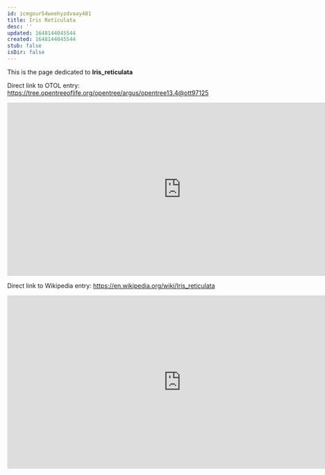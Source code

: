 ```yaml
---
id: icmgour54weehyzdvaay481
title: Iris Reticulata
desc: ''
updated: 1648144045544
created: 1648144045544
stub: false
isDir: false
---
```

This is the page dedicated to **Iris_reticulata**


Direct link to OTOL entry: https://tree.opentreeoflife.org/opentree/argus/opentree13.4@ott97125



<html>
    <body>
    <iframe src="https://tree.opentreeoflife.org/opentree/argus/opentree13.4@ott97125"
    width="800" height="400" frameborder="0" allowfullscreen> </iframe>
    </body>
</html>
    


Direct link to Wikipedia entry: https://en.wikipedia.org/wiki/Iris_reticulata



<html>
    <body>
    <iframe src="https://en.wikipedia.org/wiki/Iris_reticulata"
    width="800" height="400" frameborder="0" allowfullscreen> </iframe>
    </body>
</html>
    
